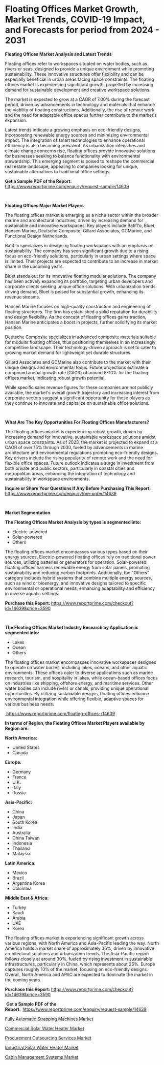 <p><h1>Floating Offices Market Growth, Market Trends, COVID-19 Impact, and Forecasts for period from 2024 - 2031</h1></p><p><strong>Floating Offices Market Analysis and Latest Trends</strong></p>
<p><p>Floating offices refer to workspaces situated on water bodies, such as rivers or seas, designed to provide a unique environment while promoting sustainability. These innovative structures offer flexibility and can be especially beneficial in urban areas facing space constraints. The floating offices market is experiencing significant growth, propelled by increasing demand for sustainable development and creative workspace solutions. </p><p>The market is expected to grow at a CAGR of 7.00% during the forecast period, driven by advancements in technology and materials that enhance the viability of floating constructions. Additionally, the rise of remote work and the need for adaptable office spaces further contribute to the market's expansion. </p><p>Latest trends indicate a growing emphasis on eco-friendly designs, incorporating renewable energy sources and minimizing environmental impact. The integration of smart technologies to enhance operational efficiency is also becoming prevalent. As urbanization intensifies and climate change concerns rise, floating offices provide innovative solutions for businesses seeking to balance functionality with environmental stewardship. This emerging segment is poised to reshape the commercial real estate landscape, appealing to companies looking for unique, sustainable alternatives to traditional office settings.</p></p>
<p><strong>Get a Sample PDF of the Report:&nbsp;</strong> <a href="https://www.reportprime.com/enquiry/request-sample/14639?utm_campaign=32&utm_medium=2&utm_source=Github&utm_content=ia&utm_term=29112024&utm_id=floating-offices">https://www.reportprime.com/enquiry/request-sample/14639</a></p>
<p>&nbsp;</p>
<p><strong>Floating Offices Major Market Players</strong></p>
<p><p>The floating offices market is emerging as a niche sector within the broader marine and architectural industries, driven by increasing demand for sustainable and innovative workspaces. Key players include Batifl'o, Bluet, Hansen Marine, Deutsche Composite, Gillard Associates, GCMarine, and Functional Design Netherlands.</p><p>Batifl'o specializes in designing floating workspaces with an emphasis on sustainability. The company has seen significant growth due to a rising focus on eco-friendly solutions, particularly in urban settings where space is limited. Their projects are expected to contribute to an increase in market share in the upcoming years.</p><p>Bluet stands out for its innovative floating modular solutions. The company has been actively expanding its portfolio, targeting urban developers and corporate clients seeking unique office solutions. With urbanization trends driving demand, Bluet is poised for substantial growth, enhancing its revenue streams.</p><p>Hansen Marine focuses on high-quality construction and engineering of floating structures. The firm has established a solid reputation for durability and design flexibility. As the concept of floating offices gains traction, Hansen Marine anticipates a boost in projects, further solidifying its market position.</p><p>Deutsche Composite specializes in advanced composite materials suitable for modular floating offices, thus positioning themselves in an increasingly competitive landscape. Their technology-driven approach is set to cater to growing market demand for lightweight yet durable structures.</p><p>Gillard Associates and GCMarine also contribute to the market with their unique designs and environmental focus. Future projections estimate a compound annual growth rate (CAGR) of around 8-10% for the floating offices market, indicating robust growth potential.</p><p>While specific sales revenue figures for these companies are not publicly available, the market's overall growth trajectory and increasing interest from corporate sectors suggest a significant opportunity for these players as they continue to innovate and capitalize on sustainable office solutions.</p></p>
<p>&nbsp;</p>
<p><strong>What Are The Key Opportunities For Floating Offices Manufacturers?</strong></p>
<p><p>The floating offices market is experiencing robust growth, driven by increasing demand for innovative, sustainable workspace solutions amidst urban space constraints. As of 2023, the market is projected to expand at a CAGR of over 15% through 2030, fueled by advancements in marine architecture and environmental regulations promoting eco-friendly designs. Key drivers include the rising popularity of remote work and the need for flexible office spaces. Future outlook indicates a surge in investment from both private and public sectors, particularly in coastal cities and metropolitan areas, enhancing the integration of technology and sustainability in workspace environments.</p></p>
<p><strong>Inquire or Share Your Questions If Any Before Purchasing This Report:</strong> <a href="https://www.reportprime.com/enquiry/pre-order/14639?utm_campaign=32&utm_medium=2&utm_source=Github&utm_content=ia&utm_term=29112024&utm_id=floating-offices">https://www.reportprime.com/enquiry/pre-order/14639</a></p>
<p>&nbsp;</p>
<p><strong>Market Segmentation</strong></p>
<p><strong>The Floating Offices Market Analysis by types is segmented into:</strong></p>
<p><ul><li>Electric-powered</li><li>Solar-powered</li><li>Others</li></ul></p>
<p><p>The floating offices market encompasses various types based on their energy sources. Electric-powered floating offices rely on traditional power sources, utilizing batteries or generators for operation. Solar-powered floating offices harness renewable energy from solar panels, promoting sustainability and reducing carbon footprints. Additionally, the "Others" category includes hybrid systems that combine multiple energy sources, such as wind or bioenergy, and innovative designs tailored to specific environmental or operational needs, enhancing adaptability and efficiency in diverse aquatic settings.</p></p>
<p><strong>Purchase this Report:&nbsp;</strong><a href="https://www.reportprime.com/checkout?id=14639&price=3590&utm_campaign=32&utm_medium=2&utm_source=Github&utm_content=ia&utm_term=29112024&utm_id=floating-offices">https://www.reportprime.com/checkout?id=14639&price=3590</a></p>
<p>&nbsp;</p>
<p><strong>The Floating Offices Market Industry Research by Application is segmented into:</strong></p>
<p><ul><li>Lakes</li><li>Ocean</li><li>Others</li></ul></p>
<p><p>The floating offices market encompasses innovative workspaces designed to operate on water bodies, including lakes, oceans, and other aquatic environments. These offices cater to diverse applications such as marine research, tourism, and hospitality in lakes, while ocean-based offices focus on industries like shipping, offshore energy, and maritime services. Other water bodies can include rivers or canals, providing unique operational opportunities. By utilizing sustainable designs, floating offices enhance environmental integration while offering flexible, adaptive spaces for various business needs.</p></p>
<p><a href="https://www.reportprime.com/floating-offices-r14639?utm_campaign=32&utm_medium=2&utm_source=Github&utm_content=ia&utm_term=29112024&utm_id=floating-offices">&nbsp;https://www.reportprime.com/floating-offices-r14639</a></p>
<p><strong>In terms of Region, the Floating Offices Market Players available by Region are:</strong></p>
<p>
    <p> <strong> North America: </strong>
        <ul>
            <li>United States</li>
            <li>Canada</li>
        </ul>
        </p> 
    <p> <strong> Europe: </strong>
        <ul>
            <li>Germany</li>
            <li>France</li>
            <li>U.K.</li>
            <li>Italy</li>
            <li>Russia</li>
        </ul>
        </p> 
    <p> <strong> Asia-Pacific: </strong>
        <ul>
            <li>China</li>
            <li>Japan</li>
            <li>South Korea</li>
            <li>India</li>
            <li>Australia</li>
            <li>China Taiwan</li>
            <li>Indonesia</li>
            <li>Thailand</li>
            <li>Malaysia</li>
        </ul>
        </p> 
    <p> <strong> Latin America: </strong>
        <ul>
            <li>Mexico</li>
            <li>Brazil</li>
            <li>Argentina Korea</li>
            <li>Colombia</li>
        </ul>
        </p> 
    <p> <strong> Middle East & Africa: </strong>
        <ul>
            <li>Turkey</li>
            <li>Saudi</li>
            <li>Arabia</li>
            <li>UAE</li>
            <li>Korea</li>
        </ul>
    </p>
    </p>
<p><p>The floating offices market is experiencing significant growth across various regions, with North America and Asia-Pacific leading the way. North America holds a market share of approximately 35%, driven by innovative architectural solutions and urbanization trends. The Asia-Pacific region follows closely at around 30%, fueled by rising investment in sustainable infrastructures, particularly in China, which represents about 25%. Europe captures roughly 10% of the market, focusing on eco-friendly designs. Overall, North America and APAC are expected to dominate the market in the coming years.</p></p>
<p><strong>Purchase this Report: </strong><a href="https://www.reportprime.com/checkout?id=14639&price=3590&utm_campaign=32&utm_medium=2&utm_source=Github&utm_content=ia&utm_term=29112024&utm_id=floating-offices">https://www.reportprime.com/checkout?id=14639&price=3590</a></p>
<p>&nbsp;<strong>Get a Sample PDF of the Report:&nbsp;&nbsp;</strong><a href="https://www.reportprime.com/enquiry/request-sample/14639?utm_campaign=32&utm_medium=2&utm_source=Github&utm_content=ia&utm_term=29112024&utm_id=floating-offices">https://www.reportprime.com/enquiry/request-sample/14639</a></p>
<p><strong></strong></p>
<p><p><a href="https://www.linkedin.com/pulse/global-fully-automatic-strapping-machines-nexus-sector-jbtle?utm_campaign=32&utm_medium=2&utm_source=Github&utm_content=ia&utm_term=29112024&utm_id=floating-offices">Fully Automatic Strapping Machines Market</a></p><p><a href="https://issuu.com/reportprime-2/docs/commercial-solar-water-heater-market-size-2030.ppt?utm_campaign=32&utm_medium=2&utm_source=Github&utm_content=ia&utm_term=29112024&utm_id=floating-offices">Commercial Solar Water Heater Market</a></p><p><a href="https://github.com/FassouRP/Market-Research-Report-List-6/blob/main/procurement-outsourcing-services-market.md?utm_campaign=32&utm_medium=2&utm_source=Github&utm_content=ia&utm_term=29112024&utm_id=floating-offices">Procurement Outsourcing Services Market</a></p><p><a href="https://issuu.com/reportprime-2/docs/industrial-solar-water-heater-market-size-2030.ppt?utm_campaign=32&utm_medium=2&utm_source=Github&utm_content=ia&utm_term=29112024&utm_id=floating-offices">Industrial Solar Water Heater Market</a></p><p><a href="https://github.com/rahu1506/Market-Research-Report-List-6/blob/main/cabin-management-systems-market.md?utm_campaign=32&utm_medium=2&utm_source=Github&utm_content=ia&utm_term=29112024&utm_id=floating-offices">Cabin Management Systems Market</a></p></p>